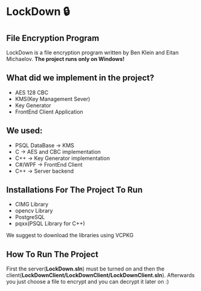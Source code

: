 # LockDown 🔒

## File Encryption Program 

LockDown is a file encryption program written by Ben Klein and Eitan Michaelov.
**The project runs only on Windows!**

## What did we implement in the project?

- AES 128 CBC
- KMS(Key Management Sever)
- Key Generator
- FrontEnd Client Application

## We used:

- PSQL DataBase -> KMS
- C -> AES and CBC implementation
- C++ -> Key Generator implementation
- C#/WPF -> FrontEnd Client
- C++ -> Server backend

## Installations For The Project To Run

- CIMG Library
- opencv Library
- PostgreSQL
- pqxx(PSQL Library for C++)

We suggest to download the libraries using VCPKG

## How To Run The Project

First the server(**LockDown.sln**) must be turned on and then the client(**LockDownClient/LockDownClient/LockDownClient.sln**). Afterwards you just choose a file to encrypt and you can decrypt
it later on :)

